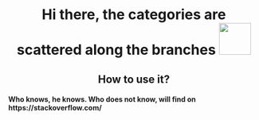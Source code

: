 <h1 align="center">Hi there, the categories are scattered along the branches <img src="https://github.com/CuriosityDS/More-gifs/blob/Anime-gifs/Nao%20Tomori/anime_Nao%20Tomori.gif" height="64"/> </h1> 
<h2 align="center">How to use it?</h2> 
<h4> Who knows, he knows. Who does not know, will find on https://stackoverflow.com/ </h4> 
